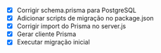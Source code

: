 - [x] Corrigir schema.prisma para PostgreSQL
- [x] Adicionar scripts de migração no package.json
- [x] Corrigir import do Prisma no server.js
- [x] Gerar cliente Prisma
- [x] Executar migração inicial
